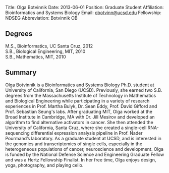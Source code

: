 Title: Olga Botvinnik
Date: 2013-06-01
Position: Graduate Student
Affiliation: Bioinformatics and Systems Biology
Email: obotvinn@ucsd.edu
Fellowship: NDSEG
Abbreviation: Botvinnik OB

## Degrees

M.S., Bioinformatics, UC Santa Cruz, 2012<br>
S.B., Biological Engineering, MIT, 2010<br>
S.B., Mathematics, MIT, 2010<br>

## Summary

Olga Botvinnik is a Bioinformatics and Systems Biology Ph.D. student at University of California, San Diego (UCSD). Previously, she earned two S.B. degrees from the Massachusetts Institute of Technology in Mathematics and Biological Engineering while participating in a variety of research experiences in Prof. Martha Bulyk, Dr. Sean Eddy, Prof. David Gifford and Prof. Sebastian Seung's labs.  After graduating MIT, Olga worked at the Broad Institute in Cambridge, MA with Dr. Jill Mesirov and developed an algorithm to find alternative activators in cancer. She then attended the University of California, Santa Cruz, where she created a single-cell RNA-sequencing differential expression analysis pipeline in Prof. Nader Pourmand’s laboratory. As a graduate student at UCSD, and is interested in the genomics and transcriptomics of single cells, especially in the heterogeneous populations of cancer, neuroscience and development. Olga is funded by the National Defense Science and Engineering Graduate Fellow and was a Hertz Fellowship Finalist. In her free time, Olga enjoys design, yoga, photography, and playing cello.
